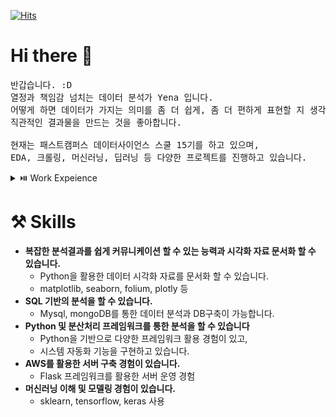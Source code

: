 [![Hits](https://hits.seeyoufarm.com/api/count/incr/badge.svg?url=https%3A%2F%2Fgithub.com%2FYenabeam&count_bg=%23FB003F&title_bg=%23555555&icon=&icon_color=%23FFFFFF&title=hits&edge_flat=false)](https://hits.seeyoufarm.com)

# Hi there 👋
<pre>
반갑습니다. :D 
열정과 책임감 넘치는 데이터 분석가 Yena 입니다.
어떻게 하면 데이터가 가지는 의미를 좀 더 쉽게, 좀 더 편하게 표현할 지 생각하고 
직관적인 결과물을 만드는 것을 좋아합니다.

현재는 패스트캠퍼스 데이터사이언스 스쿨 15기를 하고 있으며, 
EDA, 크롤링, 머신러닝, 딥러닝 등 다양한 프로젝트를 진행하고 있습니다.
</pre>

<details>
<summary>⏯️ Work Expeience </summary>
<h3>🏃‍♀️ 과거에도 열정적으로 달렸습니다. </h3>
<pre>
- Fast campus data science school 15기 2020.09 ~ 
- 테라핀테크 PF금융팀 선임 심사역 2017.10 ~ 2020.09
</pre>

<h3>👩‍💻 그래서 저는 </h3>
<pre>
- 새로운 도전과 변화를 두려워하지 않고 시도해보는 것을 좋아합니다. 
- ESFJ로 계획을 세우고 일정에 맞게 업무 처리하고, 메모와 기록을 일상화하고 있습니다. 
- 혼자하는 업무보다는 다수와 협업하고 의견을 조율하며 소통기반의 업무를 선호합니다. 
</pre>
</details>

# ⚒ Skills
- **복잡한 분석결과를 쉽게 커뮤니케이션 할 수 있는 능력과 시각화 자료 문서화 할 수 있습니다.**
   - Python을 활용한 데이터 시각화 자료를 문서화 할 수 있습니다. 
   - matplotlib, seaborn, folium, plotly 등 
- **SQL 기반의 분석을 할 수 있습니다.**
   - Mysql, mongoDB를 통한 데이터 분석과 DB구축이 가능합니다. 
- **Python 및 분산처리 프레임워크를 통한 분석을 할 수 있습니다**
   - Python을 기반으로 다양한 프레임워크 활용 경험이 있고, 
   - 시스템 자동화 기능을 구현하고 있습니다. 
- **AWS를 활용한 서버 구축 경험이 있습니다.**
   - Flask 프레임워크를 활용한 서버 운영 경험 
- **머신러닝 이해 및 모델링 경험이 있습니다.**
   - sklearn, tensorflow, keras 사용 
   
   
   
   
   
